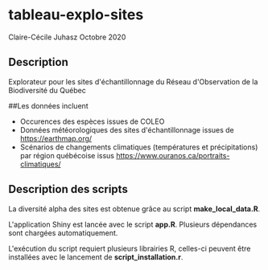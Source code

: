 # tableau-explo-sites

Claire-Cécile Juhasz Octobre 2020

## Description
Explorateur pour les sites d'échantillonnage du Réseau d'Observation de la Biodiversité du Québec

##Les données incluent
- Occurences des espèces issues de COLEO
- Données météorologiques des sites d'échantillonnage issues de https://earthmap.org/
- Scénarios de changements climatiques (températures et précipitations) par région québécoise issus https://www.ouranos.ca/portraits-climatiques/

## Description des scripts
La diversité alpha des sites est obtenue grâce au script **make_local_data.R**.

L'application Shiny est lancée avec le script **app.R**. Plusieurs dépendances sont chargées automatiquement.

L'exécution du script requiert plusieurs librairies R, celles-ci peuvent être installées avec le lancement de **script_installation.r**.
